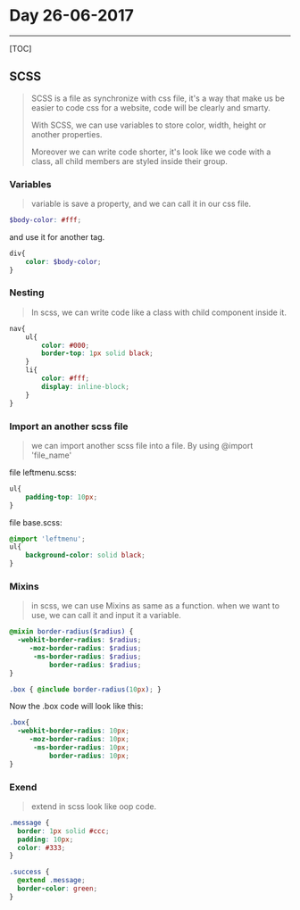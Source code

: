 
# Day 26-06-2017
----------

[TOC]

## SCSS
>SCSS is a file  as synchronize with css file, it's a way that make us be easier to code css for a website, code will be clearly and smarty.
>
>With SCSS, we can use variables to store color, width, height or another properties.
>
>Moreover we can write code shorter, it's look like we code with a class, all child members are styled inside their group.
### Variables
>variable is save a property, and we can call it in our css  file.

```scss
$body-color: #fff;

```
and use it for another tag.
```scss
div{
	color: $body-color;
}
```

### Nesting
>In scss, we can write  code like a class with child component inside it.
```scss
nav{
	ul{
		color: #000;
		border-top: 1px solid black;
	}
	li{
		color: #fff;
		display: inline-block;
	}
}
```
### Import an another scss file
>we can import another scss file into a file. By using @import 'file_name'

file leftmenu.scss:
```scss
ul{
	padding-top: 10px;
}
```
file base.scss:

```scss
@import 'leftmenu';
ul{
	background-color: solid black;
}

```

### Mixins
>in scss, we can use Mixins as same as a function.
>when we want to use, we can call it and input it a variable.

```scss
@mixin border-radius($radius) {
  -webkit-border-radius: $radius;
     -moz-border-radius: $radius;
      -ms-border-radius: $radius;
          border-radius: $radius;
}

.box { @include border-radius(10px); }
```

Now  the .box code will look like this:
```scss
.box{
  -webkit-border-radius: 10px;
     -moz-border-radius: 10px;
      -ms-border-radius: 10px;
          border-radius: 10px;
}
```

### Exend

>extend in scss look like oop code.
```scss
.message {
  border: 1px solid #ccc;
  padding: 10px;
  color: #333;
}

.success {
  @extend .message;
  border-color: green;
}
```
